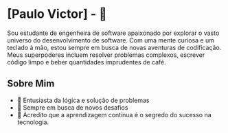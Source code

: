 # [Paulo Victor] - 🚀

Sou estudante de engenheira de software apaixonado por explorar o vasto universo do desenvolvimento de software. Com uma mente curiosa e um teclado à mão, estou sempre em busca de novas aventuras de codificação. Meus superpoderes incluem resolver problemas complexos, escrever código limpo e beber quantidades imprudentes de café.

## Sobre Mim

- 🧠 Entusiasta da lógica e solução de problemas
- 🚀 Sempre em busca de novos desafios
- 🌱 Acredito que a aprendizagem contínua é o segredo do sucesso na tecnologia.
